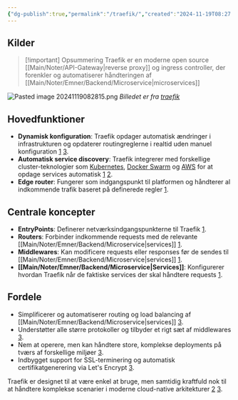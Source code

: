```yaml
---
{"dg-publish":true,"permalink":"/traefik/","created":"2024-11-19T08:27:25.986+01:00"}
---
```


## Kilder
> [!important] Opsummering
> Traefik er en moderne open source [[Main/Noter/API-Gateway\|reverse proxy]] og ingress controller, der forenkler og automatiserer håndteringen af [[Main/Noter/Emner/Backend/Microservice\|microservices]]



![Pasted image 20241119082815.png](/img/user/Pasted%20image%2020241119082815.png)
*Billedet er fra [traefik](https://traefik.io/traefik/)*
## Hovedfunktioner

- **Dynamisk konfiguration**: Traefik opdager automatisk ændringer i infrastrukturen og opdaterer routingreglerne i realtid uden manuel konfiguration [1](https://doc.traefik.io/traefik/getting-started/concepts/) [3](https://traefik.io/traefik/).
- **Automatisk service discovery**: Traefik integrerer med forskellige cluster-teknologier som [Kubernetes](https://kubernetes.io/), [Docker Swarm](https://docs.docker.com/engine/swarm/) og [AWS](https://aws.amazon.com/) for at opdage services automatisk [1](https://doc.traefik.io/traefik/getting-started/concepts/) [2](https://doc.traefik.io/traefik/).
- **Edge router**: Fungerer som indgangspunkt til platformen og håndterer al indkommende trafik baseret på definerede regler [1](https://doc.traefik.io/traefik/getting-started/concepts/).

## Centrale koncepter

- **EntryPoints**: Definerer netværksindgangspunkterne til Traefik [1](https://doc.traefik.io/traefik/getting-started/concepts/).
- **Routers**: Forbinder indkommende requests med de relevante [[Main/Noter/Emner/Backend/Microservice\|services]] [1](https://doc.traefik.io/traefik/getting-started/concepts/).
- **Middlewares**: Kan modificere requests eller responses før de sendes til  [[Main/Noter/Emner/Backend/Microservice\|services]] [1](https://doc.traefik.io/traefik/getting-started/concepts/).
- **[[Main/Noter/Emner/Backend/Microservice\|Services]]**: Konfigurerer hvordan Traefik når de faktiske services der skal håndtere requests [1](https://doc.traefik.io/traefik/getting-started/concepts/).

## Fordele

- Simplificerer og automatiserer routing og load balancing af  [[Main/Noter/Emner/Backend/Microservice\|services]] [3](https://traefik.io/traefik/).
- Understøtter alle større protokoller og tilbyder et rigt sæt af middlewares [3](https://traefik.io/traefik/).
- Nem at operere, men kan håndtere store, komplekse deployments på tværs af forskellige miljøer [3](https://traefik.io/traefik/).
- Indbygget support for SSL-terminering og automatisk certifikatgenerering via Let's Encrypt [3](https://traefik.io/traefik/).

Traefik er designet til at være enkel at bruge, men samtidig kraftfuld nok til at håndtere komplekse scenarier i moderne cloud-native arkitekturer [2](https://doc.traefik.io/traefik/) [3](https://traefik.io/traefik/).